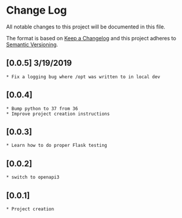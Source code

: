 # Change Log
All notable changes to this project will be documented in this file.

The format is based on [Keep a Changelog](http://keepachangelog.com/)
and this project adheres to [Semantic Versioning](http://semver.org/).

## [0.0.5] 3/19/2019
    * Fix a logging bug where /opt was written to in local dev

## [0.0.4]
    * Bump python to 37 from 36
    * Improve project creation instructions

## [0.0.3]
    * Learn how to do proper Flask testing

## [0.0.2]
    * switch to openapi3

## [0.0.1]
    * Project creation
